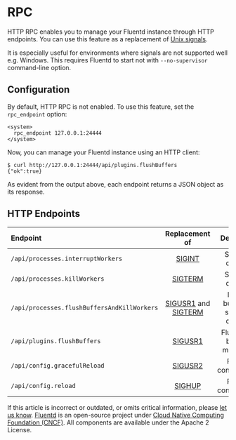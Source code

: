 # RPC

HTTP RPC enables you to manage your Fluentd instance through HTTP endpoints. You can use this feature as a replacement of [Unix signals](signals.md).

It is especially useful for environments where signals are not supported well e.g. Windows. This requires Fluentd to start not with `--no-supervisor` command-line option.

## Configuration

By default, HTTP RPC is not enabled. To use this feature, set the `rpc_endpoint` option:

```text
<system>
  rpc_endpoint 127.0.0.1:24444
</system>
```

Now, you can manage your Fluentd instance using an HTTP client:

```text
$ curl http://127.0.0.1:24444/api/plugins.flushBuffers
{"ok":true}
```

As evident from the output above, each endpoint returns a JSON object as its response.

## HTTP Endpoints

| Endpoint | Replacement of | Description |
| :--- | :---: | :---: |
| `/api/processes.interruptWorkers` | [SIGINT](signals.md#sigint-or-sigterm) | Stops the daemon. |
| `/api/processes.killWorkers` | [SIGTERM](signals.md#sigint-or-sigterm) | Stops the daemon. |
| `/api/processes.flushBuffersAndKillWorkers` | [SIGUSR1](signals.md#sigusr1) and [SIGTERM](signals.md#sigint-or-sigterm) | Flushes buffer and stops the daemon. |
| `/api/plugins.flushBuffers` | [SIGUSR1](signals.md#sigusr1) | Flushes the buffered messages. |
| `/api/config.gracefulReload` | [SIGUSR2](signals.md#sigusr2) | Reloads configuration. |
| `/api/config.reload` | [SIGHUP](signals.md#sighup) | Reloads configuration. |

If this article is incorrect or outdated, or omits critical information, please [let us know](https://github.com/fluent/fluentd-docs-gitbook/issues?state=open). [Fluentd](http://www.fluentd.org/) is an open-source project under [Cloud Native Computing Foundation \(CNCF\)](https://cncf.io/). All components are available under the Apache 2 License.

